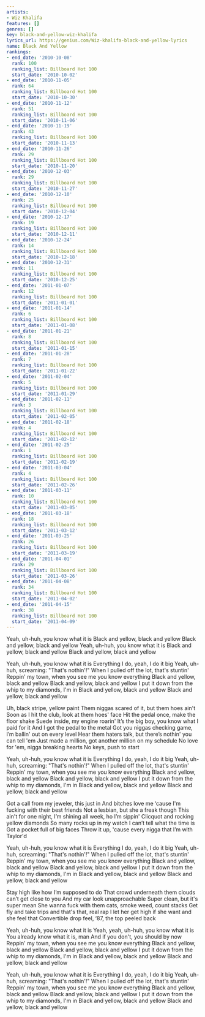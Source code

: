 ```yaml
---
artists:
- Wiz Khalifa
features: []
genres: []
key: black-and-yellow-wiz-khalifa
lyrics_url: https://genius.com/Wiz-khalifa-black-and-yellow-lyrics
name: Black And Yellow
rankings:
- end_date: '2010-10-08'
  rank: 100
  ranking_list: Billboard Hot 100
  start_date: '2010-10-02'
- end_date: '2010-11-05'
  rank: 64
  ranking_list: Billboard Hot 100
  start_date: '2010-10-30'
- end_date: '2010-11-12'
  rank: 51
  ranking_list: Billboard Hot 100
  start_date: '2010-11-06'
- end_date: '2010-11-19'
  rank: 43
  ranking_list: Billboard Hot 100
  start_date: '2010-11-13'
- end_date: '2010-11-26'
  rank: 29
  ranking_list: Billboard Hot 100
  start_date: '2010-11-20'
- end_date: '2010-12-03'
  rank: 29
  ranking_list: Billboard Hot 100
  start_date: '2010-11-27'
- end_date: '2010-12-10'
  rank: 25
  ranking_list: Billboard Hot 100
  start_date: '2010-12-04'
- end_date: '2010-12-17'
  rank: 19
  ranking_list: Billboard Hot 100
  start_date: '2010-12-11'
- end_date: '2010-12-24'
  rank: 14
  ranking_list: Billboard Hot 100
  start_date: '2010-12-18'
- end_date: '2010-12-31'
  rank: 11
  ranking_list: Billboard Hot 100
  start_date: '2010-12-25'
- end_date: '2011-01-07'
  rank: 12
  ranking_list: Billboard Hot 100
  start_date: '2011-01-01'
- end_date: '2011-01-14'
  rank: 6
  ranking_list: Billboard Hot 100
  start_date: '2011-01-08'
- end_date: '2011-01-21'
  rank: 8
  ranking_list: Billboard Hot 100
  start_date: '2011-01-15'
- end_date: '2011-01-28'
  rank: 7
  ranking_list: Billboard Hot 100
  start_date: '2011-01-22'
- end_date: '2011-02-04'
  rank: 5
  ranking_list: Billboard Hot 100
  start_date: '2011-01-29'
- end_date: '2011-02-11'
  rank: 3
  ranking_list: Billboard Hot 100
  start_date: '2011-02-05'
- end_date: '2011-02-18'
  rank: 4
  ranking_list: Billboard Hot 100
  start_date: '2011-02-12'
- end_date: '2011-02-25'
  rank: 1
  ranking_list: Billboard Hot 100
  start_date: '2011-02-19'
- end_date: '2011-03-04'
  rank: 4
  ranking_list: Billboard Hot 100
  start_date: '2011-02-26'
- end_date: '2011-03-11'
  rank: 10
  ranking_list: Billboard Hot 100
  start_date: '2011-03-05'
- end_date: '2011-03-18'
  rank: 18
  ranking_list: Billboard Hot 100
  start_date: '2011-03-12'
- end_date: '2011-03-25'
  rank: 26
  ranking_list: Billboard Hot 100
  start_date: '2011-03-19'
- end_date: '2011-04-01'
  rank: 29
  ranking_list: Billboard Hot 100
  start_date: '2011-03-26'
- end_date: '2011-04-08'
  rank: 34
  ranking_list: Billboard Hot 100
  start_date: '2011-04-02'
- end_date: '2011-04-15'
  rank: 38
  ranking_list: Billboard Hot 100
  start_date: '2011-04-09'
---
```

Yeah, uh-huh, you know what it is
Black and yellow, black and yellow
Black and yellow, black and yellow
Yeah, uh-huh, you know what it is
Black and yellow, black and yellow
Black and yellow, black and yellow


Yeah, uh-huh, you know what it is
Everything I do, yeah, I do it big
Yeah, uh-huh, screaming: "That's nothin'!"
When I pulled off the lot, that's stuntin'
Reppin' my town, when you see me you know everything
Black and yellow, black and yellow
Black and yellow, black and yellow
I put it down from the whip to my diamonds, I'm in
Black and yellow, black and yellow
Black and yellow, black and yellow


Uh, black stripe, yellow paint
Them niggas scared of it, but them hoes ain't
Soon as I hit the club, look at them hoes' face
Hit the pedal once, make the floor shake
Suede inside, my engine roarin'
It’s the big boy, you know what I paid for it
And I got the pedal to the metal
Got you niggas checking game, I’m ballin' out on every level
Hear them haters talk, but there’s nothin' you can tell 'em
Just made a million, got another million on my schedule
No love for 'em, nigga breaking hearts
No keys, push to start


Yeah, uh-huh, you know what it is
Everything I do, yeah, I do it big
Yeah, uh-huh, screaming: "That's nothin'!"
When I pulled off the lot, that's stuntin'
Reppin' my town, when you see me you know everything
Black and yellow, black and yellow
Black and yellow, black and yellow
I put it down from the whip to my diamonds, I'm in
Black and yellow, black and yellow
Black and yellow, black and yellow


Got a call from my jeweler, this just in
And bitches love me ‘cause I'm fucking with their best friends
Not a lesbian, but she a freak though
This ain't for one night, I’m shining all week, ho
I’m sippin' Clicquot and rocking yellow diamonds
So many rocks up in my watch I can’t tell what the time is
Got a pocket full of big faces
Throw it up, 'cause every nigga that I’m with Taylor'd


Yeah, uh-huh, you know what it is
Everything I do, yeah, I do it big
Yeah, uh-huh, screaming: "That's nothin'!"
When I pulled off the lot, that's stuntin'
Reppin' my town, when you see me you know everything
Black and yellow, black and yellow
Black and yellow, black and yellow
I put it down from the whip to my diamonds, I'm in
Black and yellow, black and yellow
Black and yellow, black and yellow


Stay high like how I’m supposed to do
That crowd underneath them clouds can’t get close to you
And my car look unapproachable
Super clean, but it's super mean
She wanna fuck with them cats, smoke weed, count stacks
Get fly and take trips and that's that, real rap
I let her get high if she want and she feel that
Convertible drop feel, ‘87, the top peeled back


Yeah, uh-huh, you know what it is
Yeah, yeah, uh-huh, you know what it is
You already know what it is, man
And if you don't, you should by now
Reppin' my town, when you see me you know everything
Black and yellow, black and yellow
Black and yellow, black and yellow
I put it down from the whip to my diamonds, I'm in
Black and yellow, black and yellow
Black and yellow, black and yellow


Yeah, uh-huh, you know what it is
Everything I do, yeah, I do it big
Yeah, uh-huh, screaming: "That's nothin'!"
When I pulled off the lot, that's stuntin'
Reppin' my town, when you see me you know everything
Black and yellow, black and yellow
Black and yellow, black and yellow
I put it down from the whip to my diamonds, I'm in
Black and yellow, black and yellow
Black and yellow, black and yellow
